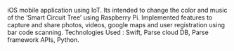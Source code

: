 iOS mobile application using IoT. Its intended to change the color and music of the ‘Smart Circuit Tree’ using Raspberry Pi. 
Implemented features to capture and share photos, videos, google maps and user registration using bar code scanning.
Technologies Used : Swift, Parse cloud DB, Parse framework APIs, Python.

